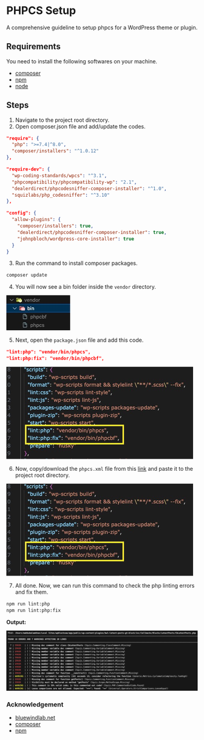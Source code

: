 # PHPCS Setup

A comprehensive guideline to setup phpcs for a WordPress theme or plugin.

## Requirements

You need to install the following softwares on your machine.

- [composer](https://getcomposer.org/)
- [npm](https://www.npmjs.com/)
- [node](https://nodejs.org/en)

## Steps

1. Navigate to the project root directory.
2. Open composer.json file and add/update the codes.

```json
"require": {
  "php": ">=7.4|^8.0",
  "composer/installers": "^1.0.12"
},
```

```json
"require-dev": {
  "wp-coding-standards/wpcs": "^3.1",
  "phpcompatibility/phpcompatibility-wp": "2.1",
  "dealerdirect/phpcodesniffer-composer-installer": "^1.0",
  "squizlabs/php_codesniffer": "^3.10"
},
```

```json
"config": {
  "allow-plugins": {
    "composer/installers": true,
    "dealerdirect/phpcodesniffer-composer-installer": true,
    "johnpbloch/wordpress-core-installer": true
  }
}
```

3. Run the command to install composer packages.

```bash
composer update
```

4. You will now see a bin folder inside the `vendor` directory.

![phpcs bin directory](/previews/composer/phpcs_bin_folder.jpg)

5. Next, open the `package.json` file and add this code.

```json
"lint:php": "vendor/bin/phpcs",
"lint:php:fix": "vendor/bin/phpcbf",
```

![Update package.json file](/previews/npm/phplintcode.jpg)

6. Now, copy/download the `phpcs.xml` file from this [link](phpcs.xml) and paste it to the project root directory.

![Update package.json file](/previews/npm/phplintcode.jpg)

7. All done. Now, we can run this command to check the php linting errors and fix them.

```bash
npm run lint:php
npm run lint:php:fix
```

**Output:**

![PHPCS linting report](/previews/phpcs/phpcs_log.jpg)

### Acknowledgement

- [bluewindlab.net](https://bluewindlab.net)
- [composer](https://getcomposer.org/)
- [npm](https://www.npmjs.com/)

